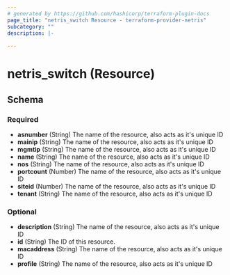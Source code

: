 ```yaml
---
# generated by https://github.com/hashicorp/terraform-plugin-docs
page_title: "netris_switch Resource - terraform-provider-netris"
subcategory: ""
description: |-
  
---
```


# netris_switch (Resource)





<!-- schema generated by tfplugindocs -->
## Schema

### Required

- **asnumber** (String) The name of the resource, also acts as it's unique ID
- **mainip** (String) The name of the resource, also acts as it's unique ID
- **mgmtip** (String) The name of the resource, also acts as it's unique ID
- **name** (String) The name of the resource, also acts as it's unique ID
- **nos** (String) The name of the resource, also acts as it's unique ID
- **portcount** (Number) The name of the resource, also acts as it's unique ID
- **siteid** (Number) The name of the resource, also acts as it's unique ID
- **tenant** (String) The name of the resource, also acts as it's unique ID

### Optional

- **description** (String) The name of the resource, also acts as it's unique ID
- **id** (String) The ID of this resource.
- **macaddress** (String) The name of the resource, also acts as it's unique ID
- **profile** (String) The name of the resource, also acts as it's unique ID


